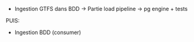 - Ingestion GTFS dans BDD
    -> Partie load pipeline
        -> pg engine + tests

PUIS:
- Ingestion BDD (consumer)
